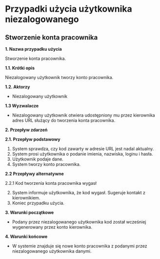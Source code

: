 # Przypadki użycia użytkownika niezalogowanego

## Stworzenie konta pracownika

**1. Nazwa przypadku użycia**

Stworzenie konta pracownika.

**1.1. Krótki opis**

Niezalogowany użytkownik tworzy konto pracownika.

**1.2. Aktorzy**

* Niezalogowany użytkownik

**1.3 Wyzwalacze**

* Niezalogowany użytkownik otwiera udostępniony mu przez kierownika adres URL służący
  do tworzenia konta pracownika.

**2. Przepływ zdarzeń**

**2.1. Przepływ podstawowy**

1. System sprawdza, czy kod zawarty w adresie URL jest nadal aktualny.
2. System prosi użytkownika o podanie imienia, nazwiska, loginu i hasła.
3. Użytkownik podaje dane.
4. System tworzy konto pracownika.

**2.2 Przepływy alternatywne**

2.2.1 Kod tworzenia konta pracownika wygasł

2. System informuje użytkownika, że kod wygasł. Sugeruje kontakt z kierownikiem.
3. Koniec przypadku użycia.

**3. Warunki początkowe**

* Podany przez niezalogowanego użytkownika kod został wcześniej wygenerowany przez
  konto kierownika.

**4. Warunki końcowe**

* W systemie znajduje się nowe konto pracownika z podanymi przez niezalogowanego
  użytkownika danymi.
